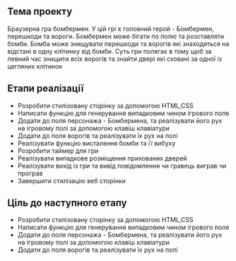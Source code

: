 <h2>Тема проекту</h1>
Браузерна гра бомбермен. У цій грі є головний герой - Бомбермен, перешкоди та вороги. Бомбермен може бігати по полю та розставляти бомби. Бомба може знищувати перешкоди та ворогів які знаходяться на відстані в одну клітинку від бомби. Суть гри полягає в тому щоб за певний час знищити всіх ворогів та знайти двері які сховані за одної із цегляних клітинок
<h2>Етапи реалізації</h1>
<ul>
    <li>Розробити стилізовану сторінку за допомогою HTML,CSS</li>
    <li>Написати функцію для генерування випадковим чином ігрового поля</li>
    <li>Додати до поля персонажа - Бомбермена, та реалізувати його рух на ігровому полі за допомогою клавіш клавіатури</li>
    <li>Додати до поля ворогів та реалізувати їх рух на полі</li>
    <li>Реалізувати функцію висталення бомби та її вибуху</li>
    <li>Розробити таймер для гри</li>
    <li>Реалізувати випадкове розміщення прихованих дверей</li>
    <li>Реалізувати вихід із гри та вивід повідомлення чи гравець виграв чи програв
    <li>Завершити стилізацію веб сторінки</li>
</ul>
<h2>Ціль до наступного етапу</h1>
<ul>
    <li>Розробити стилізовану сторінку за допомогою HTML,CSS</li>
    <li>Написати функцію для генерування випадковим чином ігрового поля</li>
    <li>Додати до поля персонажа - Бомбермена, та реалізувати його рух на ігровому полі за допомогою клавіш клавіатури</li>
    <li>Додати до поля ворогів та реалізувати їх рух на полі</li>